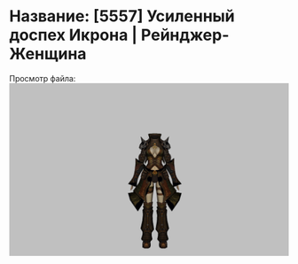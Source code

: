 # Название: [5557] Усиленный доспех Икрона | Рейнджер-Женщина

Просмотр файла:
![p030024.png](p030024.png)